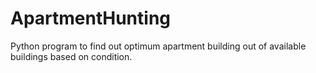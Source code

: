 # ApartmentHunting
Python program to find out optimum apartment building out of available buildings based on condition.
